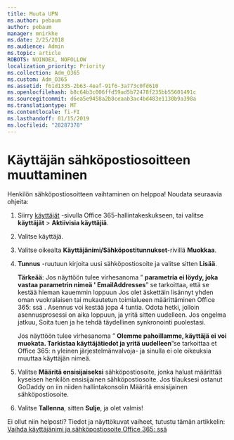 ```yaml
---
title: Muuta UPN
ms.author: pebaum
author: pebaum
manager: mnirkhe
ms.date: 2/25/2018
ms.audience: Admin
ms.topic: article
ROBOTS: NOINDEX, NOFOLLOW
localization_priority: Priority
ms.collection: Adm_O365
ms.custom: Adm_O365
ms.assetid: f61d1335-2b63-4eaf-91f6-3a773c0fd610
ms.openlocfilehash: b8c64b3c006ffd59ad5b72478f235bb55601491c
ms.sourcegitcommit: d6ea5e9458a2b8ceaab3ac4bd483e1130b9a398a
ms.translationtype: MT
ms.contentlocale: fi-FI
ms.lasthandoff: 01/15/2019
ms.locfileid: "28287378"
---
```

# <a name="change-a-users-email-address"></a>Käyttäjän sähköpostiosoitteen muuttaminen

Henkilön sähköpostiosoitteen vaihtaminen on helppoa! Noudata seuraavia ohjeita:
  
1. Siirry [käyttäjät](https://go.microsoft.com/fwlink/p/?linkid=834822) -sivulla Office 365-hallintakeskukseen, tai valitse **käyttäjät** \> **Aktiivisia käyttäjiä**.
    
2. Valitse käyttäjä.
    
3. Valitse oikealta **Käyttäjänimi/Sähköpostitunnukset**-rivillä **Muokkaa**.
    
4. **Tunnus** -ruutuun kirjoita uusi sähköpostiosoite ja valitse sitten **Lisää**.
    
    **Tärkeää**: Jos näyttöön tulee virhesanoma ” **parametria ei löydy, joka vastaa parametrin nimeä ' EmailAddresses**” se tarkoittaa, että se kestää hieman kauemmin loppuun Jos olet äskettäin lisännyt yhden oman vuokralaisen tai mukautetun toimialueen määrittäminen Office 365: ssä . Asennus voi kestää jopa 4 tuntia. Odota hetki, jolloin asennusprosessi on aika loppuun, ja yritä sitten uudelleen. Jos ongelma jatkuu, Soita tuen ja he tehdä täydellinen synkronointi puolestasi.
    
    Jos näyttöön tulee virhesanoma ” **Olemme pahoillamme, käyttäjä ei voi muokata. Tarkistaa käyttäjätiedot ja yritä uudelleen**”se tarkoittaa et Office 365: n yleinen järjestelmänvalvoja- ja sinulla ei ole oikeuksia muuttaa käyttäjän nimeä.
    
5. Valitse **Määritä ensisijaiseksi** sähköpostiosoite, jonka haluat määrittää kyseisen henkilön ensisijainen sähköpostiosoite. Jos tilauksesi ostanut GoDaddy on iin niiden hallintakonsolin Määritä ensisijainen sähköpostiosoite. 
    
6. Valitse **Tallenna**, sitten **Sulje**, ja olet valmis!
    
Ei ollut niin helposti? Tiedot ja näyttökuvat vaiheet, tutustu tämän artikkelin: [Vaihda käyttäjänimi ja sähköpostiosoite Office 365: ssä](https://support.office.com/article/https://support.office.com/en-us/article/Change-a-user-name-and-email-address-in-Office-365-fb5ac074-e203-4e1f-9843-b9d1a3e03297.aspx)
  

